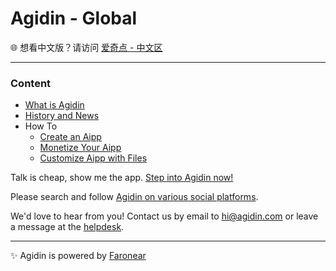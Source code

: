 # Agidin - Global

🌐 想看中文版？请访问 [爱奇点 - 中文区](https://info.cn.agidin.com)

---

### Content

- [What is Agidin](./topic/whitepaper/home.md)
- [History and News](./news/home.md)
- How To
  - [Create an Aipp](./topic/create_aipp/home.md)
  - [Monetize Your Aipp](./topic/monetize_aipp/home.md)
  - [Customize Aipp with Files](./topic/aipp_files/home.md)

Talk is cheap, show me the app. [Step into Agidin now!](https://u.agidin.com)

Please search and follow [Agidin on various social platforms](https://links.agidin.com).

We'd love to hear from you! Contact us by email to [hi@agidin.com](mailto:hi@agidin.com) or leave a message at the [helpdesk](https://csr.agidin.com).

---

✨ Agidin is powered by [Faronear](https://faronear.com)
